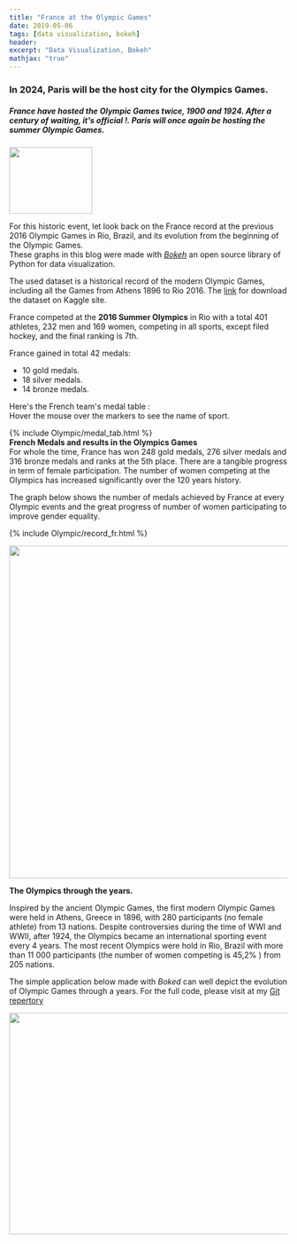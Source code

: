 ```yaml
---
title: "France at the Olympic Games"
date: 2019-05-06
tags: [data visualization, bokeh]
header: 
excerpt: "Data Visualization, Bokeh"
mathjax: "true"
---
```


### In 2024, Paris will be the host city for the Olympics Games. 
##### France have hosted the Olympic Games twice, 1900 and 1924. After a century of waiting, it's official !. Paris will once again be hosting the summer Olympic Games.

<img src="{{ site.url }}{{ site.baseurl }}/images/olympic/logo.jpg"  width="150px" height='120px'/>

For this historic event, let look back on the France record at the previous 2016 Olympic Games in Rio, Brazil, and its evolution from the beginning of the Olympic Games.  
These graphs in this blog were made with [*Bokeh*](https://bokeh.org/) an open source library of Python for data visualization.  
 
The used dataset is a historical record of the modern Olympic Games, including all the Games from Athens 1896 to Rio 2016.
The [link](https://www.kaggle.com/heesoo37/120-years-of-olympic-history-athletes-and-results)  for download the dataset on Kaggle site. 

France competed at the **2016 Summer Olympics** in Rio with a total 401 athletes, 232 men and 169 women, competing in all sports, except filed hockey, and the final ranking is 7th.
  
France gained in total 42 medals:
* 10 gold medals.
* 18 silver medals.
* 14 bronze medals. 

Here's the French team's medal table :   
Hover the mouse over the markers to see the name of sport. 

{% include Olympic/medal_tab.html %}  
**French Medals and results in the Olympics Games**  
For whole the time, France has won 248 gold medals, 276 silver medals and 316 bronze medals and ranks at the 5th place. 
There are a tangible progress in term of female participation. The number of women competing at the Olympics has increased significantly over the 120 years history.  

The graph below shows the number of medals achieved by France at every Olympic events and the great progress of number of women participating to improve gender equality.    
     

{% include Olympic/record_fr.html %}

<img src="{{ site.url }}{{ site.baseurl }}/images/olympic/olympic.gif"  width="800px" height='600px'/>


**The Olympics through the years.**

Inspired by the ancient Olympic Games, the first modern Olympic Games were held in Athens, Greece in 1896, with 280 participants (no female athlete) from 13 nations. 
Despite controversies during the time of WWI and WWII, after 1924, the Olympics became an international sporting event every 4 years. 
The most recent Olympics were hold in Rio, Brazil with more than 11 000 participants (the number of women competing is 45,2% ) from 205 nations.  
 
The simple application below made with *Boked* can well depict the evolution of Olympic Games through a years. For the full code, please visit at my [Git repertory](https://github.com/alexandre-do/DataViz/tree/master/Olympic)

    
<img src="{{ site.url }}{{ site.baseurl }}/images/olympic/olympictools.gif"  width="600px" height='400px'/>
